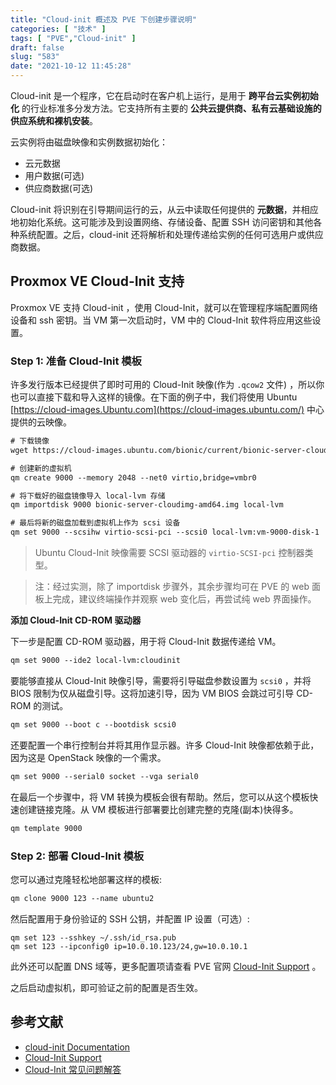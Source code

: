 ```yaml
---
title: "Cloud-init 概述及 PVE 下创建步骤说明"
categories: [ "技术" ]
tags: [ "PVE","Cloud-init" ]
draft: false
slug: "583"
date: "2021-10-12 11:45:28"
---
```


Cloud-init 是一个程序，它在启动时在客户机上运行，是用于 **跨平台云实例初始化** 的行业标准多分发方法。它支持所有主要的 **公共云提供商、私有云基础设施的供应系统和裸机安装**。

云实例将由磁盘映像和实例数据初始化：

- 云元数据
- 用户数据(可选)
- 供应商数据(可选)

Cloud-init 将识别在引导期间运行的云，从云中读取任何提供的 **元数据**，并相应地初始化系统。这可能涉及到设置网络、存储设备、配置 SSH 访问密钥和其他各种系统配置。之后，cloud-init 还将解析和处理传递给实例的任何可选用户或供应商数据。

## Proxmox VE Cloud-Init 支持

Proxmox VE 支持 Cloud-init ，使用 Cloud-Init，就可以在管理程序端配置网络设备和 ssh 密钥。当 VM 第一次启动时，VM 中的 Cloud-Init 软件将应用这些设置。

### Step 1: 准备 Cloud-Init 模板

许多发行版本已经提供了即时可用的 Cloud-Init 映像(作为 `.qcow2` 文件) ，所以你也可以直接下载和导入这样的镜像。在下面的例子中，我们将使用 Ubuntu [https://cloud-images.Ubuntu.com](https://cloud-images.ubuntu.com/) 中心提供的云映像。

```xml
# 下载镜像
wget https://cloud-images.ubuntu.com/bionic/current/bionic-server-cloudimg-amd64.img

# 创建新的虚拟机
qm create 9000 --memory 2048 --net0 virtio,bridge=vmbr0

# 将下载好的磁盘镜像导入 local-lvm 存储
qm importdisk 9000 bionic-server-cloudimg-amd64.img local-lvm

# 最后将新的磁盘加载到虚拟机上作为 scsi 设备
qm set 9000 --scsihw virtio-scsi-pci --scsi0 local-lvm:vm-9000-disk-1
```

> Ubuntu Cloud-Init 映像需要 SCSI 驱动器的 `virtio-SCSI-pci` 控制器类型。
> 

> 注：经过实测，除了 importdisk 步骤外，其余步骤均可在 PVE 的 web 面板上完成，建议终端操作并观察 web 变化后，再尝试纯 web 界面操作。
> 

**添加 Cloud-Init CD-ROM 驱动器**

下一步是配置 CD-ROM 驱动器，用于将 Cloud-Init 数据传递给 VM。

```xml
qm set 9000 --ide2 local-lvm:cloudinit
```

要能够直接从 Cloud-Init 映像引导，需要将引导磁盘参数设置为 `scsi0` ，并将 BIOS 限制为仅从磁盘引导。这将加速引导，因为 VM BIOS 会跳过可引导 CD-ROM 的测试。

```xml
qm set 9000 --boot c --bootdisk scsi0
```

还要配置一个串行控制台并将其用作显示器。许多 Cloud-Init 映像都依赖于此，因为这是 OpenStack 映像的一个需求。

```xml
qm set 9000 --serial0 socket --vga serial0
```

在最后一个步骤中，将 VM 转换为模板会很有帮助。然后，您可以从这个模板快速创建链接克隆。从 VM 模板进行部署要比创建完整的克隆(副本)快得多。

```xml
qm template 9000
```

### Step 2: 部署 Cloud-Init 模板

您可以通过克隆轻松地部署这样的模板:

```xml
qm clone 9000 123 --name ubuntu2
```

然后配置用于身份验证的 SSH 公钥，并配置 IP 设置（可选）:

```
qm set 123 --sshkey ~/.ssh/id_rsa.pub
qm set 123 --ipconfig0 ip=10.0.10.123/24,gw=10.0.10.1
```

此外还可以配置 DNS 域等，更多配置项请查看 PVE 官网 [Cloud-Init Support](https://pve.proxmox.com/wiki/Cloud-Init_Support) 。

之后启动虚拟机，即可验证之前的配置是否生效。

## 参考文献

- [cloud-init Documentation](https://cloudinit.readthedocs.io/en/latest/index.html)
- [Cloud-Init Support](https://pve.proxmox.com/wiki/Cloud-Init_Support)
- [Cloud-Init 常见问题解答](https://pve.proxmox.com/wiki/Cloud-Init_FAQ#What_is_cloud-init.3F)